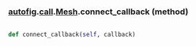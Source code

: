 ### [autofig](autofig.md).[call](autofig.call.md).[Mesh](autofig.call.Mesh.md).connect_callback (method)


```py

def connect_callback(self, callback)

```


